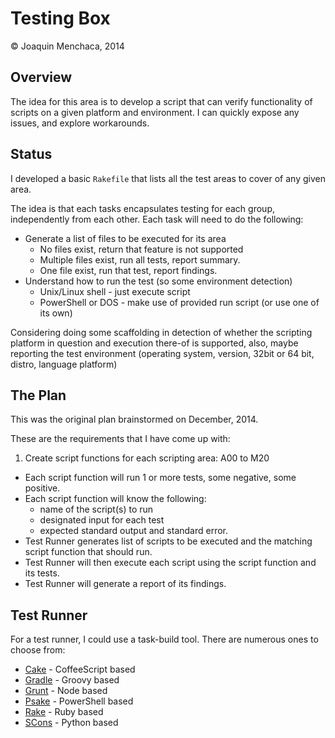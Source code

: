# Testing Box

© Joaquin Menchaca, 2014

## Overview

The idea for this area is to develop a script that can verify functionality of scripts on a given platform and environment. I can quickly expose any issues, and explore workarounds.

## Status

I developed a basic `Rakefile` that lists all the test areas to cover of any given area.  

The idea is that each tasks encapsulates testing for each group, independently from each other.  Each task will need to do the following:

* Generate a list of files to be executed for its area
  * No files exist, return that feature is not supported
  * Multiple files exist, run all tests, report summary.
  * One file exist, run that test, report findings.
* Understand how to run the test (so some environment detection)
  * Unix/Linux shell - just execute script
  * PowerShell or DOS - make use of provided run script (or use one of its own)

Considering doing some scaffolding in detection of whether the scripting platform in question and execution there-of is supported, also, maybe reporting the test environment (operating system, version, 32bit or 64 bit, distro, language platform)


## The Plan

This was the original plan brainstormed on December, 2014.

These are the requirements that I have come up with:

1. Create script functions for each scripting area: A00 to M20
* Each script function will run 1 or more tests, some negative, some positive.
* Each script function will know the following:
  * name of the script(s) to run
  * designated input for each test
  * expected standard output and standard error.
* Test Runner generates list of scripts to be executed and the matching script function that should run.
* Test Runner will then execute each script using the script function and its tests.
* Test Runner will generate a report of its findings.

## Test Runner

For a test runner, I could use a task-build tool.  There are numerous ones to choose from:

  * [Cake](http://coffeescript.org/documentation/docs/cake.html) - CoffeeScript based
  * [Gradle](http://www.gradle.org/) - Groovy based
  * [Grunt](http://gruntjs.com/) - Node based
  * [Psake](https://github.com/psake/psake) - PowerShell based
  * [Rake](https://github.com/ruby/rake) - Ruby based
  * [SCons](http://scons.org/) - Python based
